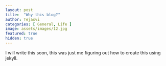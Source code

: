 ```yaml
---
layout: post
title:  "Why this blog?"
author: Tejasvi
categories: [ General, Life ]
image: assets/images/12.jpg
featured: true
hidden: true
---
```


I will write this soon, this was just me figuring out how to create this using jekyll.